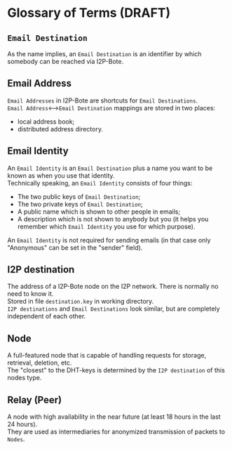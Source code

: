 # Glossary of Terms (DRAFT)

## `Email Destination`

As the name implies, an `Email Destination` is an identifier by which somebody can be reached via I2P-Bote.

## Email Address

`Email Addresses` in I2P-Bote are shortcuts for `Email Destinations`.  
`Email Address`<-->`Email Destination` mappings are stored in two places:

- local address book;
- distributed address directory.

## Email Identity

An `Email Identity` is an `Email Destination` plus a name you want to be known as when you use that identity.   
Technically speaking, an `Email Identity` consists of four things:

* The two public keys of `Email Destination`;
* The two private keys of `Email Destination`;
* A public name which is shown to other people in emails;
* A description which is not shown to anybody but you (it helps you remember which `Email Identity` you use for which purpose).

An `Email Identity` is not required for sending emails (in that case only "Anonymous" can be set in the "sender" field).

## I2P destination

The address of a I2P-Bote node on the I2P network. There is normally no need to know it.  
Stored in file `destination.key` in working directory.  
`I2P destinations` and `Email Destinations` look similar, but are completely independent of each other.

## Node

A full-featured node that is capable of handling requests for storage, retrieval, deletion, etc.  
The "closest" to the DHT-keys is determined by the `I2P destination` of this nodes type.

## Relay (Peer)

A node with high availability in the near future (at least 18 hours in the last 24 hours).  
They are used as intermediaries for anonymized transmission of packets to `Nodes`.
